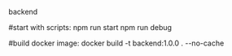 backend


#start with scripts:
npm run start
npm run debug

#build docker image:
docker build -t backend:1.0.0 .  --no-cache